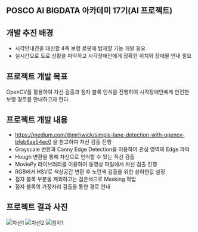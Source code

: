 ## POSCO AI BIGDATA 아카데미 17기(AI 프로젝트)
## 개발 추진 배경
* 시각안내견을 대신할 4족 보행 로봇에 탑재할 기능 개발 필요
* 실시간으로 도로 상황을 파악하고 시각장애인에게 정확한 위치와 장애물 안내 필요

## 프로젝트 개발 목표
OpenCV를 활용하여 차선 검출과 점자 블록 인식을 진행하여 시각장애인에게 안전한 보행 경로를 안내하고자 한다.

## 프로젝트 개발 내용
* https://medium.com/@mrhwick/simple-lane-detection-with-opencv-bfeb6ae54ec0 을 참고하여 차선 검출 진행
* Grayscale 변환과 Canny Edge Detection을 이용하여 관심 영역의 Edge 파악
* Hough 변환을 통해 차선으로 인식할 수 있는 직선 검출
* MoviePy 라이브러리를 이용하여 동영상 파일에서 차선 검출 진행
* RGB에서 HSV로 색상공간 변환 후 노란색 검출을 위한 상하한값 설정
* 점자 블록 부분을 제외하고는 검은색으로 Masking 작업
* 점자 블록의 가장자리 검출을 통한 경로 안내

## 프로젝트 결과 사진
![차선1](https://user-images.githubusercontent.com/39369255/173752822-b1c680a4-86a0-4cc5-855e-43fc5d0e3fcd.png)
![차선2](https://user-images.githubusercontent.com/39369255/173752828-2e66bc65-a88b-4e3f-9452-987c1290fce7.png)
![점자1](https://user-images.githubusercontent.com/39369255/173753317-3159b18b-4107-41b9-9002-6c3cc28f1ce3.PNG)


